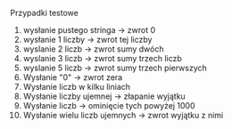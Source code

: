 ﻿Przypadki testowe

1. wysłanie pustego stringa -> zwrot 0
2. wysłanie 1 liczby -> zwrot tej liczby
3. wyslanie 2 liczb -> zwrot sumy dwóch
4. wyslanie 3 liczb -> zwrot sumy trzech liczb
5. wyslanie 5 liczb -> zwrot sumy trzech pierwszych
6. Wysłanie "0" -> zwrot zera
7. Wysłanie liczb w kilku liniach
8. Wysłanie liczby ujemnej -> złapanie wyjątku
9. Wysłanie liczb -> ominięcie tych powyżej 1000
10. Wysłanie wielu liczb ujemnych -> zwrot wyjątku z nimi